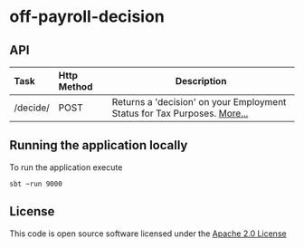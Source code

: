 # off-payroll-decision



## API
| Task    | Http Method | Description |
|:--------|:------------|-------------|
|/decide/ | POST        | Returns a 'decision' on your Employment Status for Tax Purposes. [More...](./docs/api.md)|


## Running the application locally
To run the application execute

```
sbt ~run 9000

```

## License

This code is open source software licensed under the [Apache 2.0 License]("http://www.apache.org/licenses/LICENSE-2.0.html")
